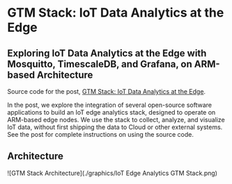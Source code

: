 # GTM Stack: IoT Data Analytics at the Edge

## Exploring IoT Data Analytics at the Edge with Mosquitto, TimescaleDB, and Grafana, on ARM-based Architecture

Source code for the post, [GTM Stack: IoT Data Analytics at the Edge](https://medium.com/@GaryStafford/iot-data-analytics-at-the-edge-d116b6681d7b).

In the post, we explore the integration of several open-source software applications to build an IoT edge analytics stack, designed to operate on ARM-based edge nodes. We use the stack to collect, analyze, and visualize IoT data, without first shipping the data to Cloud or other external systems. See the post for complete instructions on using the source code.

## Architecture

![GTM Stack Architecture](./graphics/IoT Edge Analytics GTM Stack.png)
